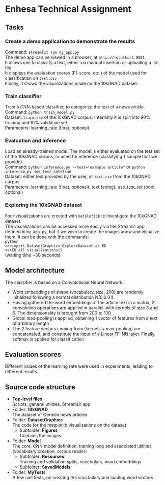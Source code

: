 # Enhesa Technical Assignment

## Tasks

### Create a demo application to demonstrate the results
Command: `streamlit run my_app.py`  <br/>
The demo app can be viewed in a browser, at `http://localhost:8501` <br/>
It allows one to classify a text, either via manual insertion or uploading a .txt file.<br/>
It displays the evaluation scores (F1-score, etc.) of the model used for classification on `test.csv`<br/>
Finally, it shows the visualizations made on the 10kGNAD dataset.

### Train classifier
Train a CNN-based classifier, to categorize the text of a news article.
<br/> Command: `python train_model.py` <br/>
Dataset: `train.csv` of the 10kGNAD corpus. Internally it is split into 90% training and 10% validation set <br/>
Parameters: learning_rate (float, optional)

### Evaluation and inference
Load an already-trained model. The model is either evaluated on the test set of the 10kGNAD corpus, or used for inference (classifying 1 sample that we provide)
<br/>
Command: `python inference.py --text="example article"` or `python inference.py use_test_set=True` <br/>
Dataset: either text provided by the user, or `test.csv` from the 10kGNAD corpus.<br/>
Parameters: learning_rate (float, optional), text (string), use_test_set (bool, optional)

### Exploring the 10kGNAD dataset

Four visualizations are created with `matplotlib` to investigate the 10kGNAD dataset.<br/>
The visualizations can be accessed more easily via the Streamlit app defined in `my_app.py`, but if we wish to create 
the images anew and visualize them, it can be done with the commands: <br/>
`python`<br/>
`>>>import DatasetGraphics.ExploreDataset as ED`<br/>
`>>>ED.all_visualizations()`<br/>
(waiting time ~30 seconds)


## Model architecture
The classifier is based on a Convolutional Neural Network. <br/>
- Word embeddings of shape (vocabulary_size, 200) are randomly initialized following a normal distribution N(0,0.01). <br/>
- Having gathered the word embeddings of the article text in a matrix, 2 convolution operations are applied in parallel,
  with kernels of size 3 and 6. The dimensionality is brought from 200 to 100.
- Global max-pooling is applied, obtaining 1 vector of features from a text of arbitrary length
- The 2 feature vectors coming from (kernels + max-pooling) are concatenated, and constitute the 
input of a Linear FF-NN layer. Finally, softmax is applied for classification

## Evaluation scores
Different values of the learning rate were used in experiments, leading to different results.


## Source code structure
- **Top-level files** <br/>
    Scripts, general utilities, StreamLit app
- Folder: **10kGNAD** <br/>
    The dataset of German news articles
- Folder: **DatasetGraphics** <br/>
    The code for the matplotlib visualizations on the dataset
  - Subfolder: **Figures** <br/>
    Contains the images
- Folder: **Model** <br/>
    The core: CNN model definition, training loop and associated utilities (vocabulary creation, corpus reader)
  - Subfolder: **Resources** <br/>
    Training and validation splits, vocabulary, word embeddings
  - Subfolder: **SavedModels**
- Folder: **MyTests** <br/>
    A few unit tests, on creating the vocabulary and loading word vectors  
